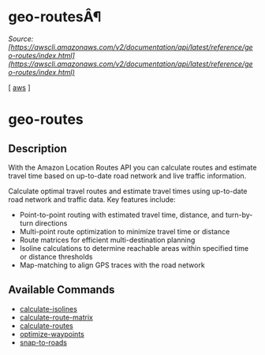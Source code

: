 # geo-routesÂ¶

*Source: [https://awscli.amazonaws.com/v2/documentation/api/latest/reference/geo-routes/index.html](https://awscli.amazonaws.com/v2/documentation/api/latest/reference/geo-routes/index.html)*

[ [aws](https://awscli.amazonaws.com/v2/documentation/api/latest/reference/index.html#cli-aws) ]

# geo-routes

## Description

With the Amazon Location Routes API you can calculate routes and estimate travel time based on up-to-date road network and live traffic information.

Calculate optimal travel routes and estimate travel times using up-to-date road network and traffic data. Key features include:

- Point-to-point routing with estimated travel time, distance, and turn-by-turn directions
- Multi-point route optimization to minimize travel time or distance
- Route matrices for efficient multi-destination planning
- Isoline calculations to determine reachable areas within specified time or distance thresholds
- Map-matching to align GPS traces with the road network

## Available Commands

- [calculate-isolines](https://awscli.amazonaws.com/v2/documentation/api/latest/reference/geo-routes/calculate-isolines.html)
- [calculate-route-matrix](https://awscli.amazonaws.com/v2/documentation/api/latest/reference/geo-routes/calculate-route-matrix.html)
- [calculate-routes](https://awscli.amazonaws.com/v2/documentation/api/latest/reference/geo-routes/calculate-routes.html)
- [optimize-waypoints](https://awscli.amazonaws.com/v2/documentation/api/latest/reference/geo-routes/optimize-waypoints.html)
- [snap-to-roads](https://awscli.amazonaws.com/v2/documentation/api/latest/reference/geo-routes/snap-to-roads.html)